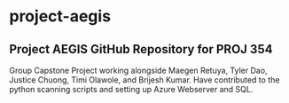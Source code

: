 # project-aegis
Project AEGIS GitHub Repository for PROJ 354
------
Group Capstone Project working alongside Maegen Retuya, Tyler Dao, Justice Chuong, Timi Olawole, and Brijesh Kumar. 
Have contributed to the python scanning scripts and setting up Azure Webserver and SQL. 
